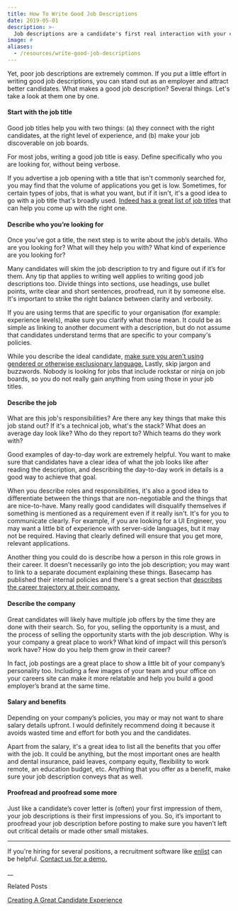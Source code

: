 ```yaml
---
title: How To Write Good Job Descriptions
date: 2019-05-01
description: >-
  Job descriptions are a candidate's first real interaction with your company. A good job description goes a long way in engaging candidates, explaining the opportunity, and encouraging the right candidates to apply to the job.
image: #
aliases:
  - /resources/write-good-job-descriptions
---
```


Yet, poor job descriptions are extremely common. If you put a little effort in writing good job descriptions, you can stand out as an employer and attract better candidates. What makes a good job description? Several things. Let's take a look at them one by one.

#### Start with the job title

Good job titles help you with two things: (a) they connect with the right candidates, at the right level of experience, and (b) make your job discoverable on job boards.

For most jobs, writing a good job title is easy. Define specifically who you are looking for, without being verbose.

If you advertise a job opening with a title that isn't commonly searched for, you may find that the volume of applications you get is low. Sometimes, for certain types of jobs, that is what you want, but if it isn't, it's a good idea to go with a job title that's broadly used. [Indeed has a great list of job titles](https://www.indeed.com/find-jobs.jsp?title=A) that can help you come up with the right one.

#### Describe who you’re looking for

Once you’ve got a title, the next step is to write about the job’s details. Who are you looking for? What will they help you with? What kind of experience are you looking for?

Many candidates will skim the job description to try and figure out if it’s for them. Any tip that applies to writing well applies to writing good job descriptions too. Divide things into sections, use headings, use bullet points, write clear and short sentences, proofread, run it by someone else. It's important to strike the right balance between clarity and verbosity.

If you are using terms that are specific to your organisation (for example: experience levels), make sure you clarify what those mean. It could be as simple as linking to another document with a description, but do not assume that candidates understand terms that are specific to your company's policies.

While you describe the ideal candidate, [make sure you aren't using gendered or otherwise exclusionary language.](https://www.hbs.edu/recruiting/blog/post/simple-ways-to-take-gender-bias-out-of-your-jobs) Lastly, skip jargon and buzzwords. Nobody is looking for jobs that include rockstar or ninja on job boards, so you do not really gain anything from using those in your job titles.

#### Describe the job

What are this job's responsibilities? Are there any key things that make this job stand out? If it's a technical job, what's the stack? What does an average day look like? Who do they report to? Which teams do they work with?

Good examples of day-to-day work are extremely helpful. You want to make sure that candidates have a clear idea of what the job looks like after reading the description, and describing the day-to-day work in details is a good way to achieve that goal.

When you describe roles and responsibilities, it's also a good idea to differentiate between the things that are non-negotiable and the things that are nice-to-have. Many really good candidates will disqualify themselves if something is mentioned as a requirement even if it really isn't. It's for you to communicate clearly. For example, if you are looking for a UI Engineer, you may want a little bit of experience with server-side languages, but it may not be required. Having that clearly defined will ensure that you get more, relevant applications.

Another thing you could do is describe how a person in this role grows in their career. It doesn't necessarily go into the job description; you may want to link to a separate document explaining these things. Basecamp has published their internal policies and there's a great section that [describes the career trajectory at their company.](https://github.com/basecamp/handbook/blob/master/making-a-career.md#mastery--titles)

#### Describe the company

Great candidates will likely have multiple job offers by the time they are done with their search. So, for you, selling the opportunity is a must, and the process of selling the opportunity starts with the job description. Why is your company a great place to work? What kind of impact will this person’s work have? How do you help them grow in their career?

In fact, job postings are a great place to show a little bit of your company’s personality too. Including a few images of your team and your office on your careers site can make it more relatable and help you build a good employer’s brand at the same time.

#### Salary and benefits

Depending on your company’s policies, you may or may not want to share salary details upfront. I would definitely recommend doing it because it avoids wasted time and effort for both you and the candidates.

Apart from the salary, it's a great idea to list all the benefits that you offer with the job. It could be anything, but the most important ones are health and dental insurance, paid leaves, company equity, flexibility to work remote, an education budget, etc. Anything that you offer as a benefit, make sure your job description conveys that as well.

#### Proofread and proofread some more

Just like a candidate’s cover letter is (often) your first impression of them, your job descriptions is their first impressions of you. So, it’s important to proofread your job description before posting to make sure you haven’t left out critical details or made other small mistakes.

---

If you're hiring for several positions, a recruitment software like [enlist](/) can be helpful. [Contact us for a demo.](/demo)

\_\_

Related Posts

[Creating A Great Candidate Experience](/resources/posting-jobs/creating-a-great-candidate-experience)
